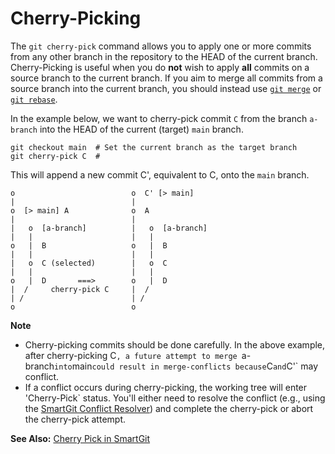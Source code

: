 # Cherry-Picking

The `git cherry-pick` command allows you to apply one or more  commits from any other branch in the repository to the HEAD of the current branch.
Cherry-Picking is useful when you do **not** wish to apply **all** commits on a source branch to the current branch. 
If you aim to merge all commits from a source branch into the current branch, you should instead use [`git merge`](Merging.md) or [`git rebase`](Rebasing.md).

In the example below, we want to cherry-pick commit `C` from the branch `a-branch` into the HEAD of the current (target) `main` branch.

```
git checkout main  # Set the current branch as the target branch
git cherry-pick C  #
```

This will append a new commit C', equivalent to C, onto the `main` branch.

``` text
o                          o  C' [> main]
|                          |
o  [> main] A              o  A
|                          |
|   o  [a-branch]          |   o  [a-branch]
|   |                      |   |
o   |  B                   o   |  B
|   |                      |   |
|   o  C (selected)        |   o  C
|   |                      |   |
o   |  D       ===>        o   |  D
|  /     cherry-pick C     |  /
| /                        | /
o                          o
```

**Note**

- Cherry-picking commits should be done carefully. In the above example, after cherry-picking C`, a future attempt to merge `a-branch` into `main` could result in merge-conflicts because `C` and `C'` may conflict.
- If a conflict occurs during cherry-picking, the working tree will enter 'Cherry-Pick` status. You'll either need to resolve the conflict (e.g., using the [SmartGit Conflict Resolver](../GUI/Branching/Conflict-Solver.md)) and complete the cherry-pick or abort the cherry-pick attempt.

**See Also:** [Cherry Pick in SmartGit](../GUI/Branching/Cherry-Pick.md)
